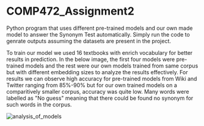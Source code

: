 # COMP472_Assignment2
Python program that uses different pre-trained models and our own made model to answer the Synonym Test automatically. Simply run the code to genrate outputs assuming the datasets are present in the project. 


To train our model we used 16 textbooks with enrich vocabulary for better results in prediction. 
In the below image, the first four models were pre-trained models and the rest were our own models trained from same corpus but with different embedding sizes to analyze the results effectively. 
For results we can observe high accuracy for pre-trained models from Wiki and Twitter ranging from 85%-90% but for our own trained models on a comparitively smaller corpus, accuracy was quite low. Many words were labelled as "No guess" meaning that there could be found no synonym for such words in the corpus. 
 
![analysis_of_models](https://github.com/harsheen11/Word2Vec-Models/assets/87078923/50bcc20b-3076-411a-8d3d-4986aab62da9)
